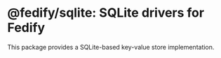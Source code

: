 @fedify/sqlite: SQLite drivers for Fedify
==============

This package provides a SQLite-based key-value store implementation.
